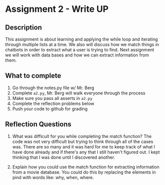 # Assignment 2 - Write UP

## Description
This assignment is about learning and applying the while loop and iterating through multiple lists at a time.  We also will discuss how we match things in chatbots in order to extract what a user is trying to find.  Next assignment we will work with data bases and how we can extract information from them.

## What to complete
1. Go through the notes.py file w/ Mr. Berg
2. Complete `a2.py`, Mr. Berg will walk everyone through the process
3. Make sure you pass all asserts in `a2.py`
4. Complete the reflection problems below
5. Push your code to github for grading

## Reflection Questions
1. What was difficult for you while completing the match function?
The code was not very difficult but trying to think through all of the cases was. There are so many and it was hard for me to keep track of what I have done already and if there's any that I still haven't figured out. I kept thinking that I was done until I discovered another.


2. Explain how you could use the match function for extracting information from a movie database.
 You could do this by replacing the elements in pind with words like: why, when, where.

